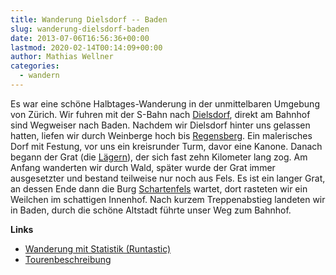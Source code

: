 ```yaml
---
title: Wanderung Dielsdorf -- Baden
slug: wanderung-dielsdorf-baden
date: 2013-07-06T16:56:36+00:00
lastmod: 2020-02-14T00:14:09+00:00
author: Mathias Wellner
categories:
  - wandern
---
```

Es war eine schöne Halbtages-Wanderung in der unmittelbaren Umgebung von Zürich. Wir fuhren mit der S-Bahn nach [Dielsdorf](http://www.dielsdorf.ch/), direkt am Bahnhof sind Wegweiser nach Baden. Nachdem wir Dielsdorf hinter uns gelassen hatten, liefen wir durch Weinberge hoch bis [Regensberg](http://www.regensberg.ch/). Ein malerisches Dorf mit Festung, vor uns ein kreisrunder Turm, davor eine Kanone. Danach begann der Grat (die [Lägern](https://de.wikipedia.org/wiki/L%C3%A4geren)), der sich fast zehn Kilometer lang zog. Am Anfang wanderten wir durch Wald, später wurde der Grat immer ausgesetzter und bestand teilweise nur noch aus Fels. Es ist ein langer Grat, an dessen Ende dann die Burg [Schartenfels](https://www.facebook.com/Schartenfels) wartet, dort rasteten wir ein Weilchen im schattigen Innenhof. Nach kurzem Treppenabstieg landeten wir in Baden, durch die schöne Altstadt führte unser Weg zum Bahnhof. 

**Links**

  * [Wanderung mit Statistik (Runtastic)](http://www.runtastic.com/en/users/mathias-wellner/sport-sessions/91703981)
  * [Tourenbeschreibung](http://www.wandersite.ch/Tageswanderung/651%20Zuerich.html)